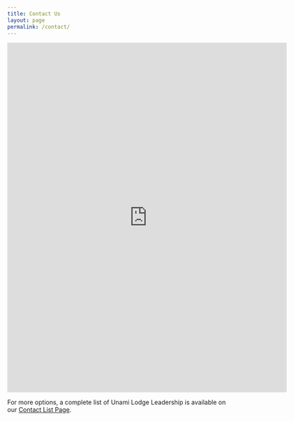 ```yaml
---
title: Contact Us
layout: page
permalink: /contact/
---
```


<div class="row">
    <iframe src="https://docs.google.com/forms/d/e/1FAIpQLScKc91gEzR9Dtws2_KixCS2aOBmVYpl361P_aYpY2vw9lZoIA/viewform?embedded=true" width="640" height="800" frameborder="0" marginheight="0" marginwidth="0">Loading…</iframe>
</div>

For more options, a complete list of Unami Lodge Leadership is available on our [Contact List Page](contactlist).

